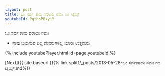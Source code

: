 ```yaml
---
layout: post
title: ಓಂ ಸರ್ವ ಕಾಮ ವರಾಯ ನಮಃ ೧೧ ಟೈಮ್ಸ್
youtubeId: PqthsPBxyjY
---
```

 
 
 ಓಂ ಸರ್ವ ಕಾಮ ವರಾಯ ನಮಃ  
 
 -  ನಾವು ಬಯಸುವ ಎಲ್ಲ ದೇವರುಗಳಲ್ಲಿ ಯಾರು ಉತ್ತಮರು 
 
  
 
  
 
 
 
 
 
 


{% include youtubePlayer.html id=page.youtubeId %}
 
[Next]({{ site.baseurl }}{% link  split1/_posts/2013-05-28-ಓಂ ಸರ್ವದಾಯ ನಮಃ ೧೧ ಟೈಮ್ಸ್.md%})
 
